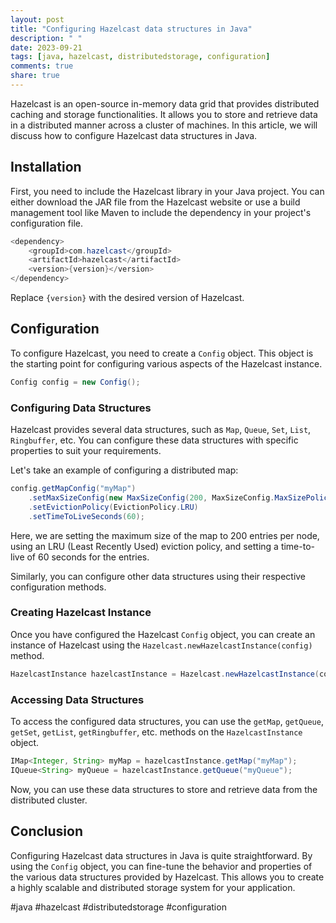 ```yaml
---
layout: post
title: "Configuring Hazelcast data structures in Java"
description: " "
date: 2023-09-21
tags: [java, hazelcast, distributedstorage, configuration]
comments: true
share: true
---
```


Hazelcast is an open-source in-memory data grid that provides distributed caching and storage functionalities. It allows you to store and retrieve data in a distributed manner across a cluster of machines. In this article, we will discuss how to configure Hazelcast data structures in Java.

## Installation

First, you need to include the Hazelcast library in your Java project. You can either download the JAR file from the Hazelcast website or use a build management tool like Maven to include the dependency in your project's configuration file.

```java
<dependency>
    <groupId>com.hazelcast</groupId>
    <artifactId>hazelcast</artifactId>
    <version>{version}</version>
</dependency>
```

Replace `{version}` with the desired version of Hazelcast.

## Configuration

To configure Hazelcast, you need to create a `Config` object. This object is the starting point for configuring various aspects of the Hazelcast instance.

```java
Config config = new Config();
```

### Configuring Data Structures

Hazelcast provides several data structures, such as `Map`, `Queue`, `Set`, `List`, `Ringbuffer`, etc. You can configure these data structures with specific properties to suit your requirements.

Let's take an example of configuring a distributed map:

```java
config.getMapConfig("myMap")
    .setMaxSizeConfig(new MaxSizeConfig(200, MaxSizeConfig.MaxSizePolicy.PER_NODE))
    .setEvictionPolicy(EvictionPolicy.LRU)
    .setTimeToLiveSeconds(60);
```

Here, we are setting the maximum size of the map to 200 entries per node, using an LRU (Least Recently Used) eviction policy, and setting a time-to-live of 60 seconds for the entries.

Similarly, you can configure other data structures using their respective configuration methods.

### Creating Hazelcast Instance

Once you have configured the Hazelcast `Config` object, you can create an instance of Hazelcast using the `Hazelcast.newHazelcastInstance(config)` method.

```java
HazelcastInstance hazelcastInstance = Hazelcast.newHazelcastInstance(config);
```

### Accessing Data Structures

To access the configured data structures, you can use the `getMap`, `getQueue`, `getSet`, `getList`, `getRingbuffer`, etc. methods on the `HazelcastInstance` object.

```java
IMap<Integer, String> myMap = hazelcastInstance.getMap("myMap");
IQueue<String> myQueue = hazelcastInstance.getQueue("myQueue");
```

Now, you can use these data structures to store and retrieve data from the distributed cluster.

## Conclusion

Configuring Hazelcast data structures in Java is quite straightforward. By using the `Config` object, you can fine-tune the behavior and properties of the various data structures provided by Hazelcast. This allows you to create a highly scalable and distributed storage system for your application.

#java #hazelcast #distributedstorage #configuration